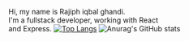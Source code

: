 Hi, my name is Rajiph iqbal ghandi. </br>
I'm a fullstack developer, working with React </br>
and Express.
[![Top Langs](https://github-readme-stats.vercel.app/api/top-langs/?username=felixa1243&exclude_repo=task-5-fullstack)](https://github.com/anuraghazra/github-readme-stats)
![Anurag's GitHub stats](https://github-readme-stats.vercel.app/api?username=felixa1243&show_icons=true)
